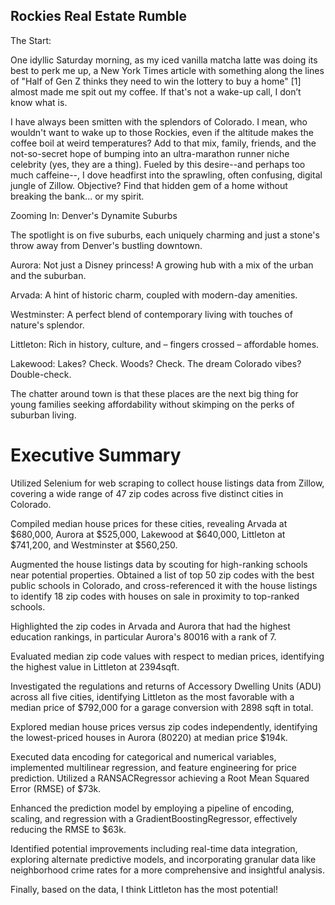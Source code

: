 ## Rockies Real Estate Rumble


The Start:

One idyllic Saturday morning, as my iced vanilla matcha latte was doing its best to perk me up, a New York Times article with something along the lines of "Half of Gen Z thinks they need to win the lottery to buy a home" [1] almost made me spit out my coffee. If that's not a wake-up call, I don’t know what is.

I have always been smitten with the splendors of Colorado. I mean, who wouldn't want to wake up to those Rockies, even if the altitude makes the coffee boil at weird temperatures? Add to that mix, family, friends, and the not-so-secret hope of bumping into an ultra-marathon runner niche celebrity (yes, they are a thing). Fueled by this desire--and perhaps too much caffeine--, I dove headfirst into the sprawling, often confusing, digital jungle of Zillow. Objective? Find that hidden gem of a home without breaking the bank... or my spirit.

Zooming In: Denver's Dynamite Suburbs

The spotlight is on five suburbs, each uniquely charming and just a stone's throw away from Denver's bustling downtown.

Aurora: Not just a Disney princess! A growing hub with a mix of the urban and the suburban.

Arvada: A hint of historic charm, coupled with modern-day amenities.

Westminster: A perfect blend of contemporary living with touches of nature's splendor.

Littleton: Rich in history, culture, and – fingers crossed – affordable homes.

Lakewood: Lakes? Check. Woods? Check. The dream Colorado vibes? Double-check.

The chatter around town is that these places are the next big thing for young families seeking affordability without skimping on the perks of suburban living.

# Executive Summary

Utilized Selenium for web scraping to collect house listings data from Zillow, covering a wide range of 47 zip codes across five distinct cities in Colorado.

Compiled median house prices for these cities, revealing Arvada at $680,000, Aurora at $525,000, Lakewood at $640,000, Littleton at $741,200, and Westminster at $560,250.

Augmented the house listings data by scouting for high-ranking schools near potential properties. Obtained a list of top 50 zip codes with the best public schools in Colorado, and cross-referenced it with the house listings to identify 18 zip codes with houses on sale in proximity to top-ranked schools.

Highlighted the zip codes in Arvada and Aurora that had the highest education rankings, in particular Aurora's 80016 with a rank of 7.

Evaluated median zip code values with respect to median prices, identifying the highest value in Littleton at 2394sqft.

Investigated the regulations and returns of Accessory Dwelling Units (ADU) across all five cities, identifying Littleton as the most favorable with a median price of $792,000 for a garage conversion with 2898 sqft in total.

Explored median house prices versus zip codes independently, identifying the lowest-priced houses in Aurora (80220) at median price $194k.

Executed data encoding for categorical and numerical variables, implemented multilinear regression, and feature engineering for price prediction. Utilized a RANSACRegressor achieving a Root Mean Squared Error (RMSE) of $73k.

Enhanced the prediction model by employing a pipeline of encoding, scaling, and regression with a GradientBoostingRegressor, effectively reducing the RMSE to $63k.

Identified potential improvements including real-time data integration, exploring alternate predictive models, and incorporating granular data like neighborhood crime rates for a more comprehensive and insightful analysis.

Finally, based on the data, I think Littleton has the most potential!
